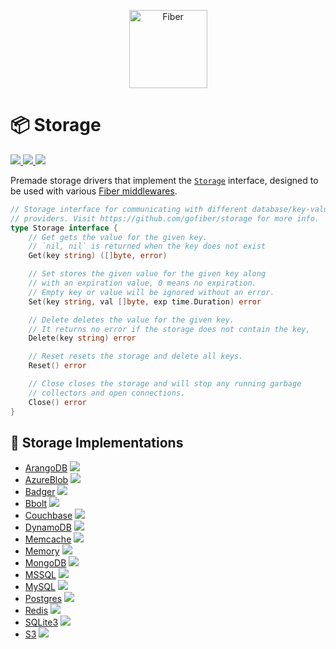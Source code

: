 <p align="center">
  <picture>
    <source height="125" media="(prefers-color-scheme: dark)" srcset="https://raw.githubusercontent.com/gofiber/docs/master/static/img/logo-dark.svg">
    <img height="125" alt="Fiber" src="https://raw.githubusercontent.com/gofiber/docs/master/static/img/logo.svg">
  </picture>
  <br>

  # 📦 Storage

  <a href="https://pkg.go.dev/github.com/gofiber/storage?tab=doc">
    <img src="https://img.shields.io/badge/%F0%9F%93%9A%20godoc-pkg-00ACD7.svg?color=00ACD7&style=flat">
  </a>
  <a href="https://goreportcard.com/report/github.com/gofiber/storage">
    <img src="https://img.shields.io/badge/%F0%9F%93%9D%20goreport-A%2B-75C46B">
  </a>
  <a href="https://gofiber.io/discord">
    <img src="https://img.shields.io/discord/704680098577514527?style=flat&label=%F0%9F%92%AC%20discord&color=00ACD7">
  </a>
</p>

Premade storage drivers that implement the [`Storage`](https://github.com/gofiber/storage/blob/main/storage.go) interface, designed to be used with various [Fiber middlewares](https://github.com/gofiber/fiber/tree/master/middleware).

```go
// Storage interface for communicating with different database/key-value
// providers. Visit https://github.com/gofiber/storage for more info.
type Storage interface {
	// Get gets the value for the given key.
	// `nil, nil` is returned when the key does not exist
	Get(key string) ([]byte, error)

	// Set stores the given value for the given key along
	// with an expiration value, 0 means no expiration.
	// Empty key or value will be ignored without an error.
	Set(key string, val []byte, exp time.Duration) error

	// Delete deletes the value for the given key.
	// It returns no error if the storage does not contain the key,
	Delete(key string) error

	// Reset resets the storage and delete all keys.
	Reset() error

	// Close closes the storage and will stop any running garbage
	// collectors and open connections.
	Close() error
}
```

## 📑 Storage Implementations

* [ArangoDB](/arangodb) <a href="https://github.com/gofiber/storage/actions?query=workflow%3A%22Tests+ArangoDB%22">
    <img src="https://img.shields.io/github/actions/workflow/status/gofiber/storage/test-arangodb.yml?branch=main&label=%F0%9F%A7%AA%20&style=flat&color=75C46B">
  </a>
* [AzureBlob](/azureblob) <a href="https://github.com/gofiber/storage/actions?query=workflow%3A%22Tests+Azure+Blob%22">
  <img src="https://img.shields.io/github/actions/workflow/status/gofiber/storage/test-azureblob.yml?branch=main&label=%F0%9F%A7%AA%20&style=flat&color=75C46B">
  </a>
* [Badger](/badger) <a href="https://github.com/gofiber/storage/actions?query=workflow%3A%22Tests+Badger%22">
    <img src="https://img.shields.io/github/actions/workflow/status/gofiber/storage/test-badger.yml?branch=main&label=%F0%9F%A7%AA%20&style=flat&color=75C46B">
  </a>
* [Bbolt](/bbolt) <a href="https://github.com/gofiber/storage/actions?query=workflow%3A%22Tests+Bbolt%22">
    <img src="https://img.shields.io/github/actions/workflow/status/gofiber/storage/test-bbolt.yml?branch=main&label=%F0%9F%A7%AA%20&style=flat&color=75C46B">
  </a>
* [Couchbase](/couchbase) <a href="https://github.com/gofiber/storage/actions?query=workflow%3A%22Tests+Couchbase%22">
    <img src="https://img.shields.io/github/actions/workflow/status/gofiber/storage/test-couchbase.yml?branch=main&label=%F0%9F%A7%AA%20&style=flat&color=75C46B">
  </a>
* [DynamoDB](/dynamodb) <a href="https://github.com/gofiber/storage/actions?query=workflow%3A%22Tests+DynamoDB%22">
    <img src="https://img.shields.io/github/actions/workflow/status/gofiber/storage/test-dynamodb.yml?branch=main&label=%F0%9F%A7%AA%20&style=flat&color=75C46B">
  </a>
* [Memcache](/memcache) <a href="https://github.com/gofiber/storage/actions?query=workflow%3A%22Tests+Memcache%22">
    <img src="https://img.shields.io/github/actions/workflow/status/gofiber/storage/test-memcache.yml?branch=main&label=%F0%9F%A7%AA%20&style=flat&color=75C46B">
  </a>
* [Memory](/memory) <a href="https://github.com/gofiber/storage/actions?query=workflow%3A%22Tests+Local+Storage%22">
    <img src="https://img.shields.io/github/actions/workflow/status/gofiber/storage/test.yml?branch=main&label=%F0%9F%A7%AA%20&style=flat&color=75C46B">
  </a>
* [MongoDB](/mongodb) <a href="https://github.com/gofiber/storage/actions?query=workflow%3A%22Tests+Mongodb%22">
    <img src="https://img.shields.io/github/actions/workflow/status/gofiber/storage/test-mongodb.yml?branch=main&label=%F0%9F%A7%AA%20&style=flat&color=75C46B">
  </a>
* [MSSQL](/mssql) <a href="https://github.com/gofiber/storage/actions?query=workflow%3A%22Tests+MSSQL%22">
    <img src="https://img.shields.io/github/actions/workflow/status/gofiber/storage/test-mssql.yml?branch=main&label=%F0%9F%A7%AA%20&style=flat&color=75C46B">
  </a>
* [MySQL](/mysql) <a href="https://github.com/gofiber/storage/actions?query=workflow%3A%22Tests+MySQL%22">
    <img src="https://img.shields.io/github/actions/workflow/status/gofiber/storage/test-mysql.yml?branch=main&label=%F0%9F%A7%AA%20&style=flat&color=75C46B">
  </a>
* [Postgres](/postgres) <a href="https://github.com/gofiber/storage/actions?query=workflow%3A%22Tests+Postgres%22">
    <img src="https://img.shields.io/github/actions/workflow/status/gofiber/storage/test-postgres.yml?branch=main&label=%F0%9F%A7%AA%20&style=flat&color=75C46B">
  </a>
* [Redis](/redis) <a href="https://github.com/gofiber/storage/actions?query=workflow%3A%22Tests+Redis%22">
    <img src="https://img.shields.io/github/actions/workflow/status/gofiber/storage/test-redis.yml?branch=main&label=%F0%9F%A7%AA%20&style=flat&color=75C46B">
  </a>
* [SQLite3](/sqlite3) <a href="https://github.com/gofiber/storage/actions?query=workflow%3A%22Tests+Sqlite3%22">
    <img src="https://img.shields.io/github/actions/workflow/status/gofiber/storage/test-sqlite3.yml?branch=main&label=%F0%9F%A7%AA%20&style=flat&color=75C46B">
  </a>
* [S3](/s3) <a href="https://github.com/gofiber/storage/actions?query=workflow%3A%22Tests+S3%22">
    <img src="https://img.shields.io/github/actions/workflow/status/gofiber/storage/test-s3.yml?branch=main&label=%F0%9F%A7%AA%20&style=flat&color=75C46B">
  </a>
